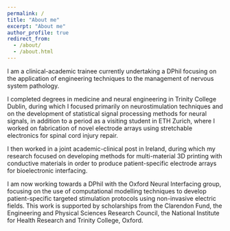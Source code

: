 ```yaml
---
permalink: /
title: "About me"
excerpt: "About me"
author_profile: true
redirect_from: 
  - /about/
  - /about.html
---
```


I am a clinical-academic trainee currently undertaking a DPhil focusing on the application of engineering techniques to the management of nervous system pathology.

I completed degrees in medicine and neural engineering in Trinity College Dublin, during which I focused primarily on neurostimulation techniques and on the development of statistical signal processing methods for neural signals, in addition to a period as a visiting student in ETH Zurich, where I worked on fabrication of novel electrode arrays using stretchable electronics for spinal cord injury repair.

I then worked in a joint academic-clinical post in Ireland, during which my research focused on developing methods for multi-material 3D printing with conductive materials in order to produce patient-specific electrode arrays for bioelectronic interfacing.

I am now working towards a DPhil with the Oxford Neural Interfacing group, focusing on the use of computational modelling techniques to develop patient-specific targeted stimulation protocols using non-invasive electric fields. This work is supported by scholarships from the Clarendon Fund, the Engineering and Physical Sciences Research Council, the National Institute for Health Research and Trinity College, Oxford.
